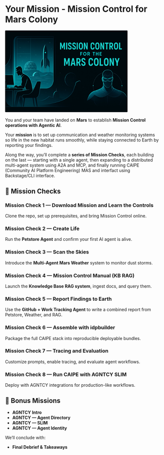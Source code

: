 # Your Mission - Mission Control for Mars Colony

<img src="images/mission-control.svg" alt="Mission Control" width="400">

You and your team have landed on **Mars** to establish **Mission Control operations with Agentic AI**.

Your **mission** is to set up communication and weather monitoring systems so life in the new habitat runs smoothly, while staying connected to Earth by reporting your findings.

Along the way, you’ll complete a **series of Mission Checks**, each building on the last — starting with a single agent, then expanding to a distributed multi-agent system using A2A and MCP, and finally running CAIPE (Community AI Platform Engineering) MAS and interfact using Backstage/CLI interface.


## 🧭 Mission Checks

### **Mission Check 1 — Download Mission and Learn the Controls**
Clone the repo, set up prerequisites, and bring Mission Control online.

### **Mission Check 2 — Create Life**
Run the **Petstore Agent** and confirm your first AI agent is alive.

### **Mission Check 3 — Scan the Skies**
Introduce the **Multi-Agent Mars Weather** system to monitor dust storms.

### **Mission Check 4 — Mission Control Manual (KB RAG)**
Launch the **Knowledge Base RAG system**, ingest docs, and query them.

### **Mission Check 5 — Report Findings to Earth**
Use the **GitHub + Work Tracking Agent** to write a combined report from Petstore, Weather, and RAG.

### **Mission Check 6 — Assemble with idpbuilder**
Package the full CAIPE stack into reproducible deployable bundles.

### **Mission Check 7 — Tracing and Evaluation**
Customize prompts, enable tracing, and evaluate agent workflows.

### **Mission Check 8 — Run CAIPE with AGNTCY SLIM**
Deploy with AGNTCY integrations for production-like workflows.

## 🎯 Bonus Missions

* **AGNTCY Intro**
* **AGNTCY — Agent Directory**
* **AGNTCY — SLIM**
* **AGNTCY — Agent Identity**

We’ll conclude with:

* **Final Debrief & Takeaways**
